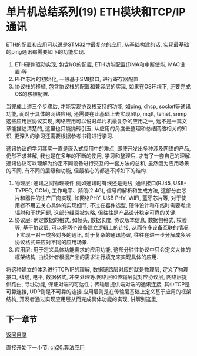 # 单片机总结系列(19) ETH模块和TCP/IP通讯

ETH的配置和应用可以说是STM32中最复杂的应用, 从基础构建的话, 实现最基础的ping通讯都需要如下的功能实现.

1. ETH硬件驱动实现, 包含I/O的配置, ETH功能配置(DMA和中断使能, MAC设置)等
2. PHY芯片的初始化, 一般基于SMI接口, 进行寄存器配置
3. 协议栈的移植, 包含协议栈的配置和兼容层的实现, 如果在OS环境下, 还要完成OS的移植配置.

当完成上述三个步骤后, 才能实现协议栈支持的功能, 如ping, dhcp, socket等通讯功能, 而对于具体的网络应用, 还需要在此基础上去实现http, mqtt, telnet, snmp这些应用层协议实现, 网络应用可以说时单片机最复杂的应用之一, 远不是一篇文章能描述清楚的, 这里也只能抛砖引玉, 从应用的角度去整理和总结网络相关的知识, 更深入的学习还需要根据参考书籍进行学习.

通讯协议的学习其实一直是嵌入式应用中的难点, 即使开发出多种涉及网络的产品, 仍然不求甚解, 我也是在多年的不断的使用, 学习和整理后, 才有了一套自己的理解.通讯协议可以理解为约定不同设备进行交互的一套方法的总和, 虽然因为应用场景的不同, 有不同的层级和功能, 但最核心的都逃不掉如下的结构.

1. 物理层: 通讯之间物理硬件,例如通讯时有线还是无线, 通讯接口(RJ45, USB-TYPEC, COM), 工作电平、频段(2.4G), 信号的解析和生成方法, 这部分由芯片和器件的生产厂商实现, 如网络PHY, USB PHY, WIFI, 蓝牙芯片等, 对于使用者不用去关心具体的实现细节, 不过在器件选型, 硬件设计和布线时需要考虑辐射和干扰问题, 这部分经常被忽略, 但往往是产品设计稳定可靠的关键.
2. 协议层: 确定数据的格式, 如帧头, 数据长度, 协议版本信息, 数据包格式, 校验等, 基于协议层, 可以将两个设备建立逻辑上的连接, 从而在多设备互联的情况下实现一对一或多对多的通讯, 对于复杂的通讯协议, 往往在进一步分解成多层协议格式来应对不同的应用场景.
3. 应用层: 用于定义具体功能需求的应用功能, 这部分往往协议中只会定义大体的框架结构, 由设计者根据产品的需求进行填充来实现具体的应用.

将这种建立的体系进行TCP/IP的理解, 数据链路层对应的就是物理层, 定义了物理接口, 线缆, 电平, 数据格式, 冲突处理等.网络层和传输层就对应协议层, 网络层提供路由, 寻址功能, 保证对端的可达性；传输层提供端对端的通讯连接, 其中TCP是可靠连接, UDP则是不可靠的连接.应用层则是在传输层基础上定义基于应用的框架结构, 开发者通过实现应用层从而完成具体功能的实现, 讲解到这里, 

## 下一章节

[返回目录](./../README.md)

直接开始下一小节: [ch20.算法应用](./ch20.algorithm.md)
